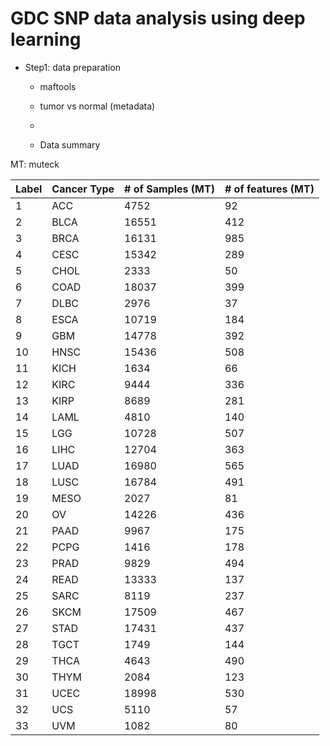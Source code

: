 # GDC SNP data analysis using deep learning

   - Step1: data preparation
     - maftools
     - tumor vs normal (metadata)
     -

     - Data summary

MT: muteck

| Label | Cancer Type  | # of Samples (MT) | # of features (MT)|
| ------|------------- | -------------|-------------|
|   1 	|    ACC 	     |     4752	     |    92|
|   2	  |    BLCA 	   |16551	     |   412|
|   3		|    BRCA      |16131	     |   985|
|   4		|    CESC 	   |15342	     |   289|
|   5		|    CHOL      |2333 	     |   50|
|   6		|    COAD 	   |18037	     |   399|
|   7		|    DLBC 	   |2976 	     |   37|
|   8		|    ESCA 	   |10719	     |   184|
|   9		|    GBM 	     |14778	     |   392|
|  10		|    HNSC 	   |15436	     |   508|
|  11		|    KICH 	   |1634 	     |   66|
|  12		|    KIRC 	   |9444 	     |   336|
|  13		|    KIRP 	   |8689 	     |   281|
|  14		|    LAML 	   |4810 	     |   140|
|  15		|    LGG 	     |10728 	     |  507|
|  16		|    LIHC 	   |12704 	     |  363|
|  17		|    LUAD 	   |16980 	     |  565|
|  18		|    LUSC 	   |16784 	     |  491|
|  19		|    MESO 	   |2027 	     |   81|
|  20		|    OV 	     |14226 	     |  436|
|  21		|    PAAD 	   |9967  	     |  175|
|  22		|    PCPG 	   |1416  	     |  178|
|  23		|    PRAD 	   |9829  	     |  494|
|  24		|    READ 	   |13333 	     |  137|
|  25		|    SARC 	   |8119  	     |  237|
|  26		|    SKCM 	   |17509 	     |  467|
|  27		|    STAD 	   |17431	     |   437|
|  28		|    TGCT 	   |1749 	     |   144|
|  29		|    THCA 	   |4643 	     |   490|
|  30		|    THYM 	   |2084 	     |   123|
|  31		|    UCEC 	   |18998	     |   530|
|  32		|    UCS 	     |5110  	     |  57|
|  33		|    UVM   	   |1082  	     |  80|
